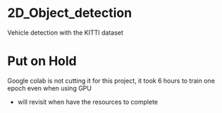 # 2D_Object_detection
Vehicle detection with the KITTI dataset 

# Put on Hold 
Google colab is not cutting it for this project, it took 6 hours to train one epoch even when using GPU 
 - will revisit when have the resources to complete 
